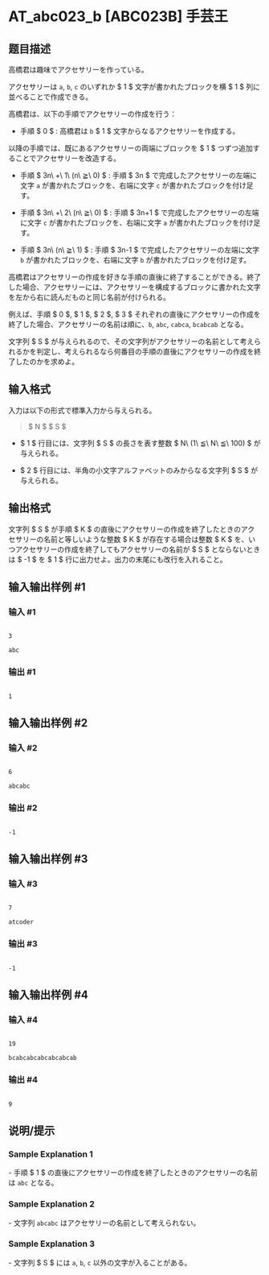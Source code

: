 # AT_abc023_b [ABC023B] 手芸王

## 题目描述

[problemUrl]: https://atcoder.jp/contests/abc023/tasks/abc023_b

高橋君は趣味でアクセサリーを作っている。

アクセサリーは `a`, `b`, `c` のいずれか $ 1 $ 文字が書かれたブロックを横 $ 1 $ 列に並べることで作成できる。

高橋君は、以下の手順でアクセサリーの作成を行う：

- 手順 $ 0 $ : 高橋君は `b` $ 1 $ 文字からなるアクセサリーを作成する。

以降の手順では、既にあるアクセサリーの両端にブロックを $ 1 $ つずつ追加することでアクセサリーを改造する。

- 手順 $ 3n\ +\ 1\ (n\ ≧\ 0) $ : 手順 $ 3n $ で完成したアクセサリーの左端に文字 `a` が書かれたブロックを、右端に文字 `c` が書かれたブロックを付け足す。
- 手順 $ 3n\ +\ 2\ (n\ ≧\ 0) $ : 手順 $ 3n+1 $ で完成したアクセサリーの左端に文字 `c` が書かれたブロックを、右端に文字 `a` が書かれたブロックを付け足す。
- 手順 $ 3n\ (n\ ≧\ 1) $ : 手順 $ 3n-1 $ で完成したアクセサリーの左端に文字 `b` が書かれたブロックを、右端に文字 `b` が書かれたブロックを付け足す。

高橋君はアクセサリーの作成を好きな手順の直後に終了することができる。終了した場合、アクセサリーには、アクセサリーを構成するブロックに書かれた文字を左から右に読んだものと同じ名前が付けられる。

例えば、手順 $ 0 $, $ 1 $, $ 2 $, $ 3 $ それぞれの直後にアクセサリーの作成を終了した場合、アクセサリーの名前は順に、`b`, `abc`, `cabca`, `bcabcab` となる。

文字列 $ S $ が与えられるので、その文字列がアクセサリーの名前として考えられるかを判定し、考えられるなら何番目の手順の直後にアクセサリーの作成を終了したのかを求めよ。

## 输入格式

入力は以下の形式で標準入力から与えられる。

> $ N $ $ S $

- $ 1 $ 行目には、文字列 $ S $ の長さを表す整数 $ N\ (1\ ≦\ N\ ≦\ 100) $ が与えられる。
- $ 2 $ 行目には、半角の小文字アルファベットのみからなる文字列 $ S $ が与えられる。

## 输出格式

文字列 $ S $ が手順 $ K $ の直後にアクセサリーの作成を終了したときのアクセサリーの名前と等しいような整数 $ K $ が存在する場合は整数 $ K $ を、いつアクセサリーの作成を終了してもアクセサリーの名前が $ S $ とならないときは $ -1 $ を $ 1 $ 行に出力せよ。出力の末尾にも改行を入れること。

## 输入输出样例 #1

### 输入 #1

```
3
abc
```

### 输出 #1

```
1
```

## 输入输出样例 #2

### 输入 #2

```
6
abcabc
```

### 输出 #2

```
-1
```

## 输入输出样例 #3

### 输入 #3

```
7
atcoder
```

### 输出 #3

```
-1
```

## 输入输出样例 #4

### 输入 #4

```
19
bcabcabcabcabcabcab
```

### 输出 #4

```
9
```

## 说明/提示

### Sample Explanation 1

\- 手順 $ 1 $ の直後にアクセサリーの作成を終了したときのアクセサリーの名前は `abc` となる。

### Sample Explanation 2

\- 文字列 `abcabc` はアクセサリーの名前として考えられない。

### Sample Explanation 3

\- 文字列 $ S $ には `a`, `b`, `c` 以外の文字が入ることがある。